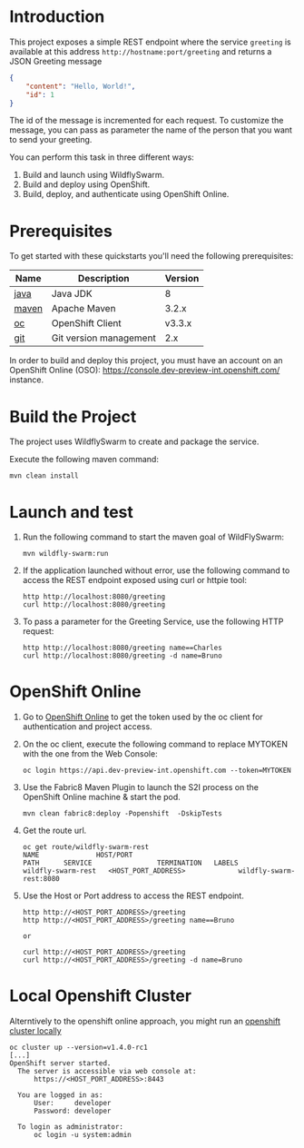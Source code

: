 # Introduction

This project exposes a simple REST endpoint where the service `greeting` is available at this address `http://hostname:port/greeting` and returns a JSON Greeting message

```json
{
    "content": "Hello, World!",
    "id": 1
}

```

The id of the message is incremented for each request. 
To customize the message, you can pass as parameter the name of the person that you want to send your greeting.

You can perform this task in three different ways:

1. Build and launch using WildflySwarm.
1. Build and deploy using OpenShift.
1. Build, deploy, and authenticate using OpenShift Online.

# Prerequisites

To get started with these quickstarts you'll need the following prerequisites:

Name | Description | Version
--- | --- | ---
[java][1] | Java JDK | 8
[maven][2] | Apache Maven | 3.2.x 
[oc][3] | OpenShift Client | v3.3.x
[git][4] | Git version management | 2.x 

[1]: http://www.oracle.com/technetwork/java/javase/downloads/
[2]: https://maven.apache.org/download.cgi?Preferred=ftp://mirror.reverse.net/pub/apache/
[3]: https://docs.openshift.com/enterprise/3.2/cli_reference/get_started_cli.html
[4]: https://git-scm.com/book/en/v2/Getting-Started-Installing-Git

In order to build and deploy this project, you must have an account on an OpenShift Online (OSO): https://console.dev-preview-int.openshift.com/ instance.

# Build the Project

The project uses WildflySwarm to create and package the service.

Execute the following maven command:

```
mvn clean install
```

# Launch and test

1. Run the following command to start the maven goal of WildFlySwarm:

    ```
    mvn wildfly-swarm:run
    ```

1. If the application launched without error, use the following command to access the REST endpoint exposed using curl or httpie tool:

    ```
    http http://localhost:8080/greeting
    curl http://localhost:8080/greeting
    ```

1. To pass a parameter for the Greeting Service, use the following HTTP request:

    ```
    http http://localhost:8080/greeting name==Charles
    curl http://localhost:8080/greeting -d name=Bruno
    ```

# OpenShift Online

1. Go to [OpenShift Online](https://console.dev-preview-int.openshift.com/console/command-line) to get the token used by the oc client for authentication and project access. 

1. On the oc client, execute the following command to replace MYTOKEN with the one from the Web Console:

    ```
    oc login https://api.dev-preview-int.openshift.com --token=MYTOKEN
    ```
1. Use the Fabric8 Maven Plugin to launch the S2I process on the OpenShift Online machine & start the pod.

    ```
    mvn clean fabric8:deploy -Popenshift  -DskipTests
    ```
    
1. Get the route url.

    ```
    oc get route/wildfly-swarm-rest
    NAME              HOST/PORT                                          PATH      SERVICE                TERMINATION   LABELS
    wildfly-swarm-rest   <HOST_PORT_ADDRESS>             wildfly-swarm-rest:8080
    ```

1. Use the Host or Port address to access the REST endpoint.
    ```
    http http://<HOST_PORT_ADDRESS>/greeting
    http http://<HOST_PORT_ADDRESS>/greeting name==Bruno

    or 

    curl http://<HOST_PORT_ADDRESS>/greeting
    curl http://<HOST_PORT_ADDRESS>/greeting -d name=Bruno
    ```

# Local Openshift Cluster 
 
 Alterntively to the openshift online approach, you might run an [openshift cluster locally](https://github.com/openshift/origin/blob/master/docs/cluster_up_down.md)
 
 ```
 oc cluster up --version=v1.4.0-rc1
 [...]
 OpenShift server started.
   The server is accessible via web console at:
       https://<HOST_PORT_ADDRESS>:8443

   You are logged in as:
       User:     developer
       Password: developer

   To login as administrator:
       oc login -u system:admin
 ```
 
 

